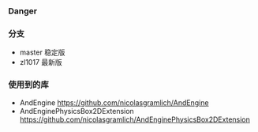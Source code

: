 ### Danger

### 分支
* master 稳定版
* zl1017 最新版

### 使用到的库
* AndEngine https://github.com/nicolasgramlich/AndEngine
* AndEnginePhysicsBox2DExtension https://github.com/nicolasgramlich/AndEnginePhysicsBox2DExtension

